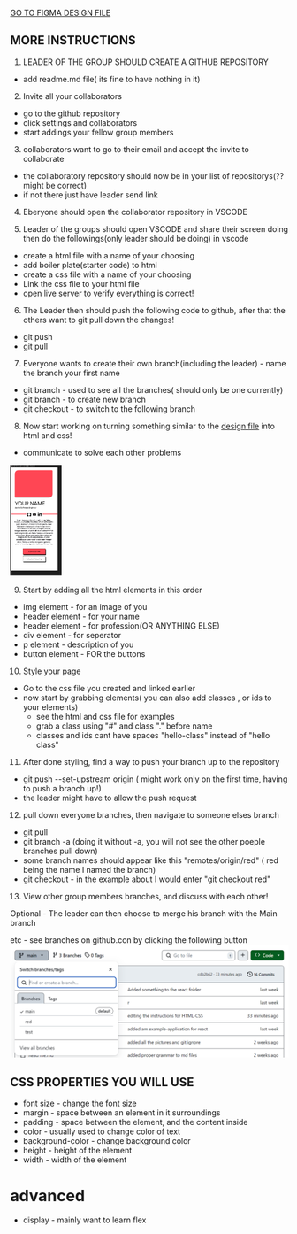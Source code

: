 


[GO TO FIGMA DESIGN FILE](https://www.figma.com/file/AkcjecDdlGFnA28GoPkuov/html-css-test?type=design&node-id=0%3A1&mode=design&t=FLcNW1dnXy8vKfhu-1)

## MORE INSTRUCTIONS
1. LEADER OF THE GROUP SHOULD CREATE A GITHUB REPOSITORY
 - add readme.md file( its fine to have nothing in it)
 
2. Invite all your collaborators
 - go to the github repository
 - click settings and collaborators
 - start addings your fellow group members

3. collaborators want to go to their email and accept the invite to collaborate
  - the collaboratory repository should now be in your list of repositorys(?? might be correct)
  - if not there just have leader send link 

4. Eberyone should open the collaborator repository in VSCODE

5. Leader of the groups should open VSCODE and share their screen doing then do the followings(only leader should be doing) in vscode
 - create a html file with a name of your choosing
 - add boiler plate(starter code) to html
 - create a css file with a name of your choosing
 - Link the css file to your html file
 - open live server to verify everything is correct!

6. The Leader then should push the following code to github, after that the others want to git pull down the changes!
 - git push
 - git pull

7. Everyone wants to create their own branch(including the leader) - name the branch your first name
 - git branch - used to see all the branches( should only be one currently)
 - git branch <name> - to create new branch
 - git checkout <name> - to switch to the following branch

8. Now start working on turning something similar to the [design file](https://www.figma.com/file/AkcjecDdlGFnA28GoPkuov/html-css-test?type=design&node-id=0%3A1&mode=design&t=FLcNW1dnXy8vKfhu-1) into html and css!
 - communicate to solve each other problems
<img src="design-file.png" alt="design file" style="height:200px;">



9. Start by adding all the html elements in this order
 - img element - for an image of you
 - header element - for your name
 - header element - for profession(OR ANYTHING ELSE)
 - div element - for seperator
 - p element - description of you
 - button element - FOR the buttons

10. Style your page
 - Go to the css file you created and linked earlier
 - now start by grabbing elements( you can also add classes , or ids to your elements)
   - see the html and css file for examples
   - grab a class using "#" and class "." before name
   - classes and ids cant have spaces "hello-class" instead of "hello class"

11. After done styling, find a way to push your branch up to the repository
 -  git push --set-upstream origin <name> ( might work only on the first time, having to push a branch up!)
 - the leader might have to allow the push request

12. pull down everyone branches, then navigate to someone elses branch
 -  git pull
 -  git branch -a (doing it without -a, you will not see the other poeple branches pull down)
  - some branch names should appear like this "remotes/origin/red" ( red being the name I named the branch)
 - git checkout <name> - in the example about I would enter "git checkout red"

13. View other group members branches, and discuss with each other!


Optional - 
The leader can then choose to merge his branch with the Main branch

etc - see branches on github.con by clicking the following button
![click the following](choose-branch-git.png)


## CSS PROPERTIES YOU WILL USE
- font size - change the font size
- margin - space between an element in it surroundings
- padding - space between the element, and the content inside
- color - usually used to change color of text
- background-color - change background color
- height - height of the element
- width - width of the element

# advanced
- display -  mainly want to learn flex
